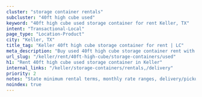 ```yaml
---
cluster: "storage container rentals"
subcluster: "40ft high cube used"
keyword: "40ft high cube used storage container for rent Keller, TX"
intent: "Transactional-Local"
page_type: "Location-Product"
city: "Keller, TX"
title_tag: "Keller 40ft high cube storage container for rent | LC"
meta_description: "Buy used 40ft high cube storage container rent with local delivery in Keller, TX. LC Container — local Since 2003. Request a fast quote today."
url_slug: "/keller/rent/40ft-high-cube/storage-containers/used"
h1: "Rent 40ft high cube used storage container in Keller"
internal_links: "/keller/storage-containers/rentals,/delivery"
priority: 2
notes: "State minimum rental terms, monthly rate ranges, delivery/pickup fees, service area."
noindex: true
---
```


<!-- TODO: Add unique city/inventory copy, images, and internal links here. -->
